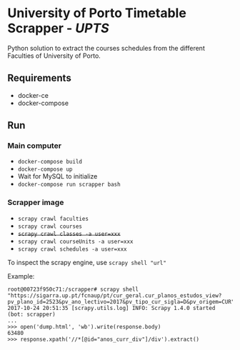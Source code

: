 # University of Porto Timetable Scrapper - *UPTS*
Python solution to extract the courses schedules from the different Faculties of University of Porto.

## Requirements
- docker-ce
- docker-compose

## Run
### Main computer
- `docker-compose build`
- `docker-compose up`
- Wait for MySQL to initialize
- `docker-compose run scrapper bash`
### Scrapper image
- `scrapy crawl faculties`
- `scrapy crawl courses`
- ~~`scrapy crawl classes -a user=xxx`~~
- `scrapy crawl courseUnits -a user=xxx`
- `scrapy crawl schedules -a user=xxx`

To inspect the scrapy engine, use `scrapy shell "url"`

Example:
```
root@00723f950c71:/scrapper# scrapy shell "https://sigarra.up.pt/fcnaup/pt/cur_geral.cur_planos_estudos_view?pv_plano_id=2523&pv_ano_lectivo=2017&pv_tipo_cur_sigla=D&pv_origem=CUR"
2017-10-24 20:51:35 [scrapy.utils.log] INFO: Scrapy 1.4.0 started (bot: scrapper)
...
>>> open('dump.html', 'wb').write(response.body)
63480
>>> response.xpath('//*[@id="anos_curr_div"]/div').extract()
```
